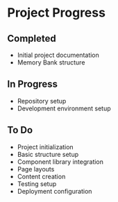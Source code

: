 # Project Progress

## Completed
- Initial project documentation
- Memory Bank structure

## In Progress
- Repository setup
- Development environment setup

## To Do
- Project initialization
- Basic structure setup
- Component library integration
- Page layouts
- Content creation
- Testing setup
- Deployment configuration 
